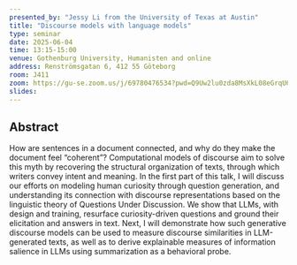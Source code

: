 ```yaml
---
presented_by: "Jessy Li from the University of Texas at Austin"
title: "Discourse models with language models"
type: seminar
date: 2025-06-04
time: 13:15-15:00
venue: Gothenburg University, Humanisten and online
address: Renströmsgatan 6, 412 55 Göteborg
room: J411
zoom: https://gu-se.zoom.us/j/69780476534?pwd=Q9Uw2lu0zda8MsXkL08eGrqU64DMpp.1
slides:
---
```


## Abstract

How are sentences in a document connected, and why do they make the document feel “coherent”? Computational models of discourse aim to solve this myth by recovering the structural organization of texts, through which writers convey intent and meaning. In the first part of this talk, I will discuss our efforts on modeling human curiosity through question generation, and understanding its connection with discourse representations based on the linguistic theory of Questions Under Discussion. We show that LLMs, with design and training, resurface curiosity-driven questions and ground their elicitation and answers in text. Next, I will demonstrate how such generative discourse models can be used to measure discourse similarities in LLM-generated texts, as well as to derive explainable measures of information salience in LLMs using summarization as a behavioral probe.

